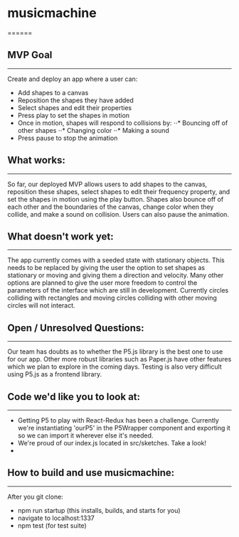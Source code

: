 # musicmachine
======

## MVP Goal
------
Create and deploy an app where a user can:
* Add shapes to a canvas
* Reposition the shapes they have added
* Select shapes and edit their properties
* Press play to set the shapes in motion
* Once in motion, shapes will respond to collisions by:
⋅⋅* Bouncing off of other shapes
⋅⋅* Changing color
⋅⋅* Making a sound
* Press pause to stop the animation

## What works:
------
So far, our deployed MVP allows users to add shapes to the canvas, reposition these shapes, select shapes to edit their frequency property, and set the shapes in motion using the play button. Shapes also bounce off of each other and the boundaries of the canvas, change color when they collide, and make a sound on collision. Users can also pause the animation.

## What doesn't work yet:
------
The app currently comes with a seeded state with stationary objects. This needs to be replaced by giving the user the option to set shapes as  stationary or moving and giving them a direction and velocity. Many other options are planned to give the user more freedom to control the parameters of the interface which are still in development. Currently circles colliding with rectangles and moving circles colliding with other moving circles will not interact.

## Open / Unresolved Questions:
------
Our team has doubts as to whether the P5.js library is the best one to use for our app. Other more robust libraries such as Paper.js have other features which we plan to explore in the coming days. Testing is also very difficult using P5.js as a frontend library.

## Code we'd like you to look at:
------
* Getting P5 to play with React-Redux has been a challenge. Currently we're instantiating 'ourP5' in the P5Wrapper component and exporting it so we can import it wherever else it's needed.
* We're proud of our index.js located in src/sketches. Take a look!
*

## How to build and use musicmachine:
------
After you git clone:
* npm run startup (this installs, builds, and starts for you)
* navigate to localhost:1337
* npm test (for test suite)
